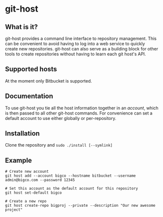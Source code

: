 git-host
========

What is it?
-----------

git-host provides a command line interface to repository management. This can be convenient to avoid having to log into a web service to quickly create new repositories. git-host can also serve as a building block for other tools to create repositories without having to learn each git host's API. 

Supported hosts
---------------

At the moment only Bitbucket is supported.

Documentation
-------------

To use git-host you tie all the host information together in an *account*, which is then passed to all other git-host commands. For convenience can set a default account to use either globally or per-repository.

Installation
------------

Clone the repository and `sudo ./install [--symlink]`

Example
-------

	# Create new account
	git host add --account bigco --hostname bitbucket --username admin@bigco.com --password 12345

	# Set this account as the default account for this repository
	git host set-default bigco

	# Create a new repo
	git host create-repo bigproj --private --description "Our new awesome project"
